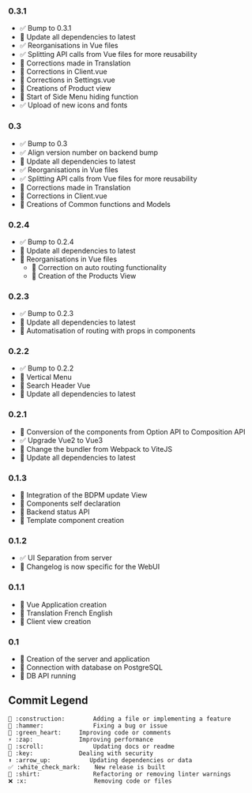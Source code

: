 ### 0.3.1
  - ✅ Bump to 0.3.1
  - 🔁 Update all dependencies to latest
  - ✅ Reorganisations in Vue files
  - ✅ Splitting API calls from Vue files for more reusability
  - 🔨 Corrections made in Translation
  - 🔨 Corrections in Client.vue
  - 🔨 Corrections in Settings.vue
  - 🚧 Creations of Product view
  - 🚧 Start of Side Menu hiding function
  - ✅ Upload of new icons and fonts

### 0.3
  - ✅ Bump to 0.3
  - ✅ Align version number on backend bump
  - 🔁 Update all dependencies to latest
  - ✅ Reorganisations in Vue files
  - ✅ Splitting API calls from Vue files for more reusability
  - 🔨 Corrections made in Translation
  - 🔨 Corrections in Client.vue
  - 🚧 Creations of Common functions and Models

### 0.2.4
  - ✅ Bump to 0.2.4
  - 🔁 Update all dependencies to latest
  - 👕 Reorganisations in Vue files
	- 🔨 Correction on auto routing functionality
	- 🚧 Creation of the Products View
	
### 0.2.3
  - ✅ Bump to 0.2.3
  - 🔁 Update all dependencies to latest
  - 👕 Automatisation of routing with props in components

### 0.2.2
  - ✅ Bump to 0.2.2
  - 🚧 Vertical Menu
  - 🚧 Search Header Vue
  - 🔁 Update all dependencies to latest

### 0.2.1
  - 🚧 Conversion of the components from Option API to Composition API
  - ✅ Upgrade Vue2 to Vue3
  - 🔁 Change the bundler from Webpack to ViteJS
  - 🔁 Update all dependencies to latest

### 0.1.3
  - 🚧 Integration of the BDPM update View
  - 💚 Components self declaration
  - 💚 Backend status API
  - 📜 Template component creation

### 0.1.2
  - ✅ UI Separation from server
  - 📜 Changelog is now specific for the WebUI

### 0.1.1
  - 🚧 Vue Application creation
  - 🚧 Translation French English
  - 🚧 Client view creation

### 0.1
  - 🚧 Creation of the server and application
  - 🚧 Connection with database on PostgreSQL
  - 🚧 DB API running


## Commit Legend
```
🚧 :construction:		Adding a file or implementing a feature
🔨 :hammer:				Fixing a bug or issue
💚 :green_heart:		Improving code or comments
⚡ :zap:				Improving performance
📜 :scroll:				Updating docs or readme
🔑 :key:				Dealing with security
⬆️ :arrow_up:			Updating dependencies or data
✅ :white_check_mark:	New release is built
👕 :shirt:				Refactoring or removing linter warnings
❌ :x:					Removing code or files
```